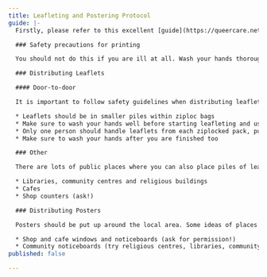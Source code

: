 ```yaml
---
title: Leafleting and Postering Protocol
guide: |-
  Firstly, please refer to this excellent [guide](https://queercare.network/our-work/resources/covid-19/policy-for-doing-support-work-in-the-covid-19-pandemic/) for conducting support work in the COVID-19 pandemic and [overview](https://queercare.network/our-work/resources/covid-19/principles-and-assumptions-for-doing-support-work-in-the-covid-19-pandemic/) of the assumptions and guidance that this guide was written from.

  ### Safety precautions for printing

  You should not do this if you are ill at all. Wash your hands thoroughly before taking leaflets out of the printer and put the leaflets directly into a ziploc bag (in small piles up to about 40) with minimal handling.

  ### Distributing Leaflets

  #### Door-to-door

  It is important to follow safety guidelines when distributing leaflets to ensure that as far as possible we are not exposing people to the virus and putting anyone at more harm. Here are some guidelines that everyone distributing leaflets should follow. You should not do this if you are ill at all.

  * Leaflets should be in smaller piles within ziploc bags
  * Make sure to wash your hands well before starting leafleting and use hand sanitizer if you are able to at regular intervals.
  * Only one person should handle leaflets from each ziplocked pack, putting them directly from the bag through the door for each house and minimising contact as far as possible
  * Make sure to wash your hands after you are finished too

  ### Other

  There are lots of public places where you can also place piles of leaflets for people. Some examples:

  * Libraries, community centres and religious buildings
  * Cafes
  * Shop counters (ask!)

  ### Distributing Posters

  Posters should be put up around the local area. Some ideas of places to put them are:

  * Shop and cafe windows and noticeboards (ask for permission!)
  * Community noticeboards (try religious centres, libraries, community centres, blocks of flats)
published: false

---
```

